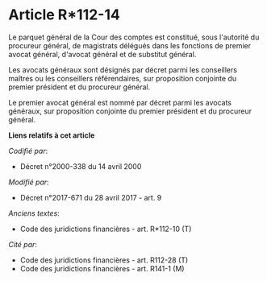 # Article R*112-14

Le parquet général de la Cour des comptes est constitué, sous l'autorité du procureur général, de magistrats délégués dans
les fonctions de premier avocat général, d'avocat général et de substitut général.

Les avocats généraux sont désignés par décret parmi les conseillers maîtres ou les conseillers référendaires, sur proposition
conjointe du premier président et du procureur général.

Le premier avocat général est nommé par décret parmi les avocats généraux, sur proposition conjointe du premier président et
du procureur général.

**Liens relatifs à cet article**

_Codifié par_:

  - Décret n°2000-338 du 14 avril 2000

_Modifié par_:

  - Décret n°2017-671 du 28 avril 2017 - art. 9

_Anciens textes_:

  - Code des juridictions financières - art. R*112-10 (T)

_Cité par_:

  - Code des juridictions financières - art. R112-28 (T)
  - Code des juridictions financières - art. R141-1 (M)

